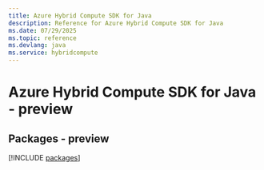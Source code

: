 ```yaml
---
title: Azure Hybrid Compute SDK for Java
description: Reference for Azure Hybrid Compute SDK for Java
ms.date: 07/29/2025
ms.topic: reference
ms.devlang: java
ms.service: hybridcompute
---
```

# Azure Hybrid Compute SDK for Java - preview
## Packages - preview
[!INCLUDE [packages](hybrid-compute-index.md)]